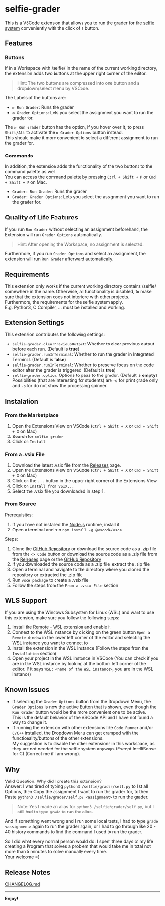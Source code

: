 # selfie-grader

This is a VSCode extension that allows you to run the grader for the [selfie system](https://github.com/cksystemsteaching/selfie) conveniently with the click of a button.

## Features

### Buttons

If in a Workspace with /selfie/ in the name of the current working directory, the extension adds two buttons at the upper right corner of the editor.
>Hint: The two buttons are compressed into one button and a dropdown/select menu by VSCode. 

The Labels of the buttons are:
* `▷ Run Grader`: Runs the grader 
* `⚙ Grader Options`: Lets you select the assignment you want to run the grader for.

The `▷ Run Grader` button has the option, if you hover over it, to press `Shift/Alt` to activate the `⚙ Grader Options` button instead. \
This should make it more convenient to select a different assignment to run the grader for.

### Commands

In addition, the extension adds the functionality of the two buttons to the command palette as well. \
You can access the command palette by pressing `Ctrl + Shift + P` or `Cmd + Shift + P` on Mac.
* `Grader: Run Grader`: Runs the grader 
* `Grader: Grader Options`: Lets you select the assignment you want to run the grader for.

## Quality of Life Features

If you run `Run Grader` without selecting an assignment beforehand, the Extension will run `Grader Options` automatically.
> Hint: After opening the Workspace, no assignment is selected.

Furthermore, if you run `Grader Options` and select an assignment, the extension will run `Run Grader` afterward automatically. 

## Requirements

This extension only works if the current working directory contains /selfie/ somewhere in the name. Otherwise, all functionality is disabled, to make sure that the extension does not interfere with other projects. \
Furthermore, the requirements for the selfie system apply.\
 E.g. Python3, C Compiler, ... must be installed and working.

## Extension Settings

This extension contributes the following settings:

* `selfie-grader.clearPreviousOutput`: Whether to clear previous output before each run.  (Default is __true__)
* `selfie-grader.runInTerminal`: Whether to run the grader in Integrated Terminal. (Default is __false__)
* `selfie-grader.runInTerminal`: Whether to preserve focus on the code editor after the grader is triggered. (Default is __true__)
* `selfie-grader.option`: Options to pass to the grader. (Default is __empty__) \
Possibilities (that are interesting for students) are `-q` for print grade only and `-s` for do not show the processing spinner.

## Instalation

### From the Marketplace

1. Open the Extensions View on VSCode (`Ctrl + Shift + X` or `Cmd + Shift + X` on Mac)
2. Search for `selfie-grader`
3. Click on `Install`

### From a .vsix File

1. Download the latest .vsix file from the [Releases](https://github.com/ob-julian/vscode-selfie-grader/releases) page.
2. Open the Extensions View on VSCode (`Ctrl + Shift + X` or `Cmd + Shift + X` on Mac)
3. Click on the `...` button in the upper right corner of the Extensions View
4. Click on `Install from VSIX...`
5. Select the .vsix file you downloaded in step 1.

### From Source

Prerequisites:
1. If you have not installed the [Node.js](https://nodejs.org/en/) runtime, install it
2. Open a terminal and run `npm install -g @vscode/vsce`

Steps:

1. Clone the [GitHub Repository](https://github.com/ob-julian/vscode-selfie-grader) or download the source code as a .zip file from the `<> Code` button or download the source code as a .zip file from the [Releases](https://github.com/ob-julian/vscode-selfie-grader/releases) page or the [GitHub Repository](https://github.com/ob-julian/vscode-selfie-grader)
2. If you downloaded the source code as a .zip file, extract the .zip file
3. Open a terminal and navigate to the directory where you cloned the repository or extracted the .zip file
4. Run `vsce package` to create a .vsix file
5. Follow the steps from the `From a .vsix File` section

## WLS Support

If you are using the Windows Subsystem for Linux (WSL) and want to use this extension, make sure you follow the following steps:

1. Install the [Remote - WSL](https://marketplace.visualstudio.com/items?itemName=ms-vscode-remote.remote-wsl) extension and enable it
2. Connect to the WSL instance by clicking on the green button `Open a Remote Window` in the lower left corner of the editor and selecting the WSL instance you want to connect to
3. Install the extension in the WSL instance (Follow the steps from the `Installation` section)
4. Open your project in the WSL instance in VSCode (You can check if you are in the WSL instance by looking at the bottom left corner of the editor. If it says `WSL: <name of the WSL instance>`, you are in the WSL instance)

## Known Issues

* If selecting the `Grader Options` button from the Dropdown Menu, the `Grader Options` is now the active Button that is shown, even though the `Run Grader` button would be the more convenient one to be active. \
This is the default behavior of the VSCode API and I have not found a way to change it.
* If running the extension with other extensions like `Code Runner` and/or `C/C++` installed, the Dropdown Menu can get cramped with the functionality/buttons of the other extensions. \
My suggestion is to disable the other extensions in this workspace, as they are not needed for the selfie system anyways (Execpt IntelliSense for C) (Correct me if I am wrong).

## Why

Valid Question: Why did I create this extension? \
Answer: I was tired of typing `python3 /selfie/grader/self.py` to list all Options, then Copy the assignment I want to run the grader for, to then Paste `python3 /selfie/grader/self.py <assignment>` to run the grader.
> Note: Yes I made an alias for `python3 /selfie/grader/self.py`, but I still had to type `grade` to run the alias.

And if something went wrong and I run some local tests, I had to type `grade <assignment>` again to run the grader again, or I had to go through like 20 - 40 history commands to find the command I used to run the grader.

So I did what every normal person would do: I spent three days of my life creating a Program that solves a problem that would take me in total not more than 5 minutes to solve manually every time. \
Your welcome =\)

## Release Notes

[CHANGELOG.md](CHANGELOG.md)

---

**Enjoy!**